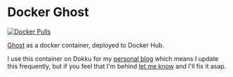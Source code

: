 # Docker Ghost

[![Docker Pulls](https://img.shields.io/docker/pulls/blockloop/ghost.svg?style=flat-square)](https://hub.docker.com/r/blockloop/ghost/)

[Ghost](https://ghost.org) as a docker container, deployed to Docker Hub.

I use this container on Dokku for my [personal blog](https://blockloop.io)
which means I update this frequently, but if you feel that I'm behind
[let me know](https://github.com/blockloop/docker-ghost/issues/new)
and I'll fix it asap.
